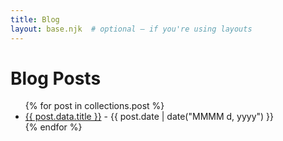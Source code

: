 ```yaml
---
title: Blog
layout: base.njk  # optional — if you're using layouts
---
```


# Blog Posts

<ul>
{% for post in collections.post %}
  <li>
    <a href="{{ post.url }}">{{ post.data.title }}</a>
    - {{ post.date | date("MMMM d, yyyy") }}
  </li>
{% endfor %}
</ul>
